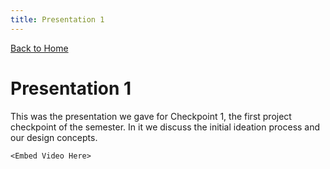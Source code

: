 ```yaml
---
title: Presentation 1
---
```

[Back to Home](index)
# Presentation 1
This was the presentation we gave for Checkpoint 1, the first project checkpoint of the semester. In it we discuss the initial ideation process and our design concepts. 

```<Embed Video Here>```